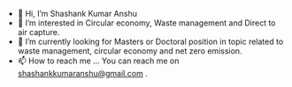 - 👋 Hi, I’m Shashank Kumar Anshu
- 👀 I’m interested in Circular economy, Waste management and Direct to air capture. 
- 🌱 I’m currently looking for Masters or Doctoral position in topic related to waste management, circular economy and net zero emission. 
- 📫 How to reach me ... You can reach me on shashankkumaranshu@gmail.com .

<!---
ShashankKumarAnshu/ShashankKumarAnshu is a ✨ special ✨ repository because its `README.md` (this file) appears on your GitHub profile.
You can click the Preview link to take a look at your changes.
--->
